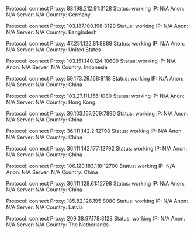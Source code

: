 Protocol: connect
Proxy: 88.198.212.91:3128
Status: working
IP: N/A
Anon: N/A
Server: N/A
Country: Germany

Protocol: connect
Proxy: 103.187.100.198:3129
Status: working
IP: N/A
Anon: N/A
Server: N/A
Country: Bangladesh

Protocol: connect
Proxy: 47.251.122.81:8888
Status: working
IP: N/A
Anon: N/A
Server: N/A
Country: United States

Protocol: connect
Proxy: 103.151.140.124:10609
Status: working
IP: N/A
Anon: N/A
Server: N/A
Country: Indonesia

Protocol: connect
Proxy: 59.173.29.168:8118
Status: working
IP: N/A
Anon: N/A
Server: N/A
Country: China

Protocol: connect
Proxy: 103.27.111.156:1080
Status: working
IP: N/A
Anon: N/A
Server: N/A
Country: Hong Kong

Protocol: connect
Proxy: 36.103.167.209:7890
Status: working
IP: N/A
Anon: N/A
Server: N/A
Country: China

Protocol: connect
Proxy: 36.111.142.2:12798
Status: working
IP: N/A
Anon: N/A
Server: N/A
Country: China

Protocol: connect
Proxy: 36.111.142.177:12792
Status: working
IP: N/A
Anon: N/A
Server: N/A
Country: China

Protocol: connect
Proxy: 106.120.183.118:12700
Status: working
IP: N/A
Anon: N/A
Server: N/A
Country: China

Protocol: connect
Proxy: 36.111.128.61:12798
Status: working
IP: N/A
Anon: N/A
Server: N/A
Country: China

Protocol: connect
Proxy: 185.82.126.195:8080
Status: working
IP: N/A
Anon: N/A
Server: N/A
Country: Latvia

Protocol: connect
Proxy: 209.38.97.178:3128
Status: working
IP: N/A
Anon: N/A
Server: N/A
Country: The Netherlands

